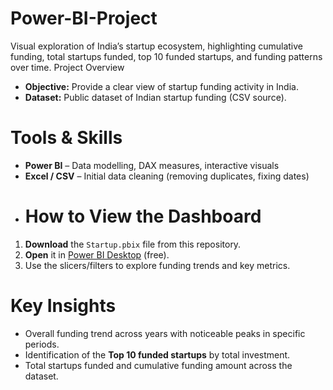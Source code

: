 # Power-BI-Project
Visual exploration of India’s startup ecosystem, highlighting cumulative funding, total startups funded, top 10 funded startups, and funding patterns over time.
Project Overview
- **Objective:** Provide a clear view of startup funding activity in India.
- **Dataset:** Public dataset of Indian startup funding (CSV source).
# Tools & Skills
- **Power BI** – Data modelling, DAX measures, interactive visuals
- **Excel / CSV** – Initial data cleaning (removing duplicates, fixing dates)
-  # How to View the Dashboard
1. **Download** the `Startup.pbix` file from this repository.                                    
2. **Open** it in [Power BI Desktop](https://powerbi.microsoft.com/desktop/) (free).
3. Use the slicers/filters to explore funding trends and key metrics.
# Key Insights
- Overall funding trend across years with noticeable peaks in specific periods.
- Identification of the **Top 10 funded startups** by total investment.
- Total startups funded and cumulative funding amount across the dataset.
